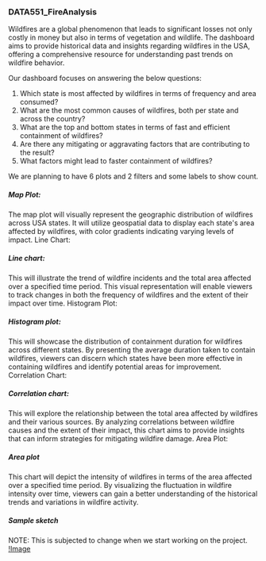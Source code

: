 ### DATA551_FireAnalysis

Wildfires are a global phenomenon that leads to significant losses not only costly in money but also in terms of vegetation and wildlife. The dashboard aims to provide historical data and insights regarding wildfires in the USA, offering a comprehensive resource for understanding past trends on wildfire behavior.

Our dashboard focuses on answering the below questions:
1. Which state is most affected by wildfires in terms of frequency and area consumed? 
2. What are the most common causes of wildfires, both per state and across the country? 
3. What are the top and bottom states in terms of fast and efficient containment of wildfires?
4. Are there any mitigating or aggravating factors that are contributing to the result? 
5. What factors might lead to faster containment of wildfires? 

We are planning to have 6 plots and 2 filters and some labels to show count.

##### Map Plot:

The map plot will visually represent the geographic distribution of wildfires across USA states. It will utilize geospatial data to display each state's area affected by wildfires, with color gradients indicating varying levels of impact.
Line Chart:

##### Line chart:
This will illustrate the trend of wildfire incidents and the total area affected over a specified time period. This visual representation will enable viewers to track changes in both the frequency of wildfires and the extent of their impact over time.
Histogram Plot:

##### Histogram plot:
This will showcase the distribution of containment duration for wildfires across different states. By presenting the average duration taken to contain wildfires, viewers can discern which states have been more effective in containing wildfires and identify potential areas for improvement.
Correlation Chart:

##### Correlation chart:
This will explore the relationship between the total area affected by wildfires and their various sources. By analyzing correlations between wildfire causes and the extent of their impact, this chart aims to provide insights that can inform strategies for mitigating wildfire damage.
Area Plot:

##### Area plot
This chart will depict the intensity of wildfires in terms of the area affected over a specified time period. By visualizing the fluctuation in wildfire intensity over time, viewers can gain a better understanding of the historical trends and variations in wildfire activity.

##### Sample sketch
NOTE: This is subjected to change when we start working on the project.
[!Image]("/dashboard_sketch.png")

